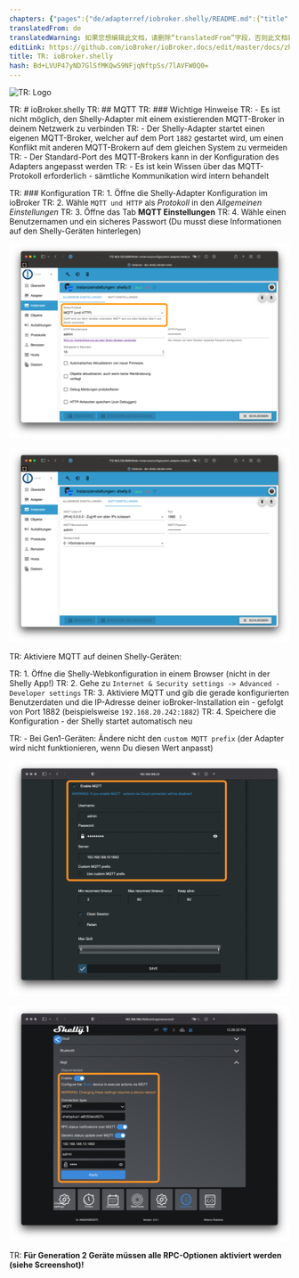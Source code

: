 ```yaml
---
chapters: {"pages":{"de/adapterref/iobroker.shelly/README.md":{"title":{"de":"ioBroker.shelly"},"content":"de/adapterref/iobroker.shelly/README.md"},"de/adapterref/iobroker.shelly/protocol-coap.md":{"title":{"de":"ioBroker.shelly"},"content":"de/adapterref/iobroker.shelly/protocol-coap.md"},"de/adapterref/iobroker.shelly/protocol-mqtt.md":{"title":{"de":"ioBroker.shelly"},"content":"de/adapterref/iobroker.shelly/protocol-mqtt.md"},"de/adapterref/iobroker.shelly/restricted-login.md":{"title":{"de":"ioBroker.shelly"},"content":"de/adapterref/iobroker.shelly/restricted-login.md"},"de/adapterref/iobroker.shelly/state-changes.md":{"title":{"de":"ioBroker.shelly"},"content":"de/adapterref/iobroker.shelly/state-changes.md"}}}
translatedFrom: de
translatedWarning: 如果您想编辑此文档，请删除“translatedFrom”字段，否则此文档将再次自动翻译
editLink: https://github.com/ioBroker/ioBroker.docs/edit/master/docs/zh-cn/adapterref/iobroker.shelly/protocol-mqtt.md
title: TR: ioBroker.shelly
hash: Bd+LVUP47yND7GlSfMKQwS9NFjqNftpSs/7lAVFW0Q0=
---
```

![TR: Logo](../../../de/adapterref/iobroker.shelly/../../admin/shelly.png)

TR: # ioBroker.shelly
TR: ## MQTT
TR: ### Wichtige Hinweise
TR: - Es ist nicht möglich, den Shelly-Adapter mit einem existierenden MQTT-Broker in deinem Netzwerk zu verbinden
TR: - Der Shelly-Adapter startet einen eigenen MQTT-Broker, welcher auf dem Port ``1882`` gestartet wird, um einen Konflikt mit anderen MQTT-Brokern auf dem gleichen System zu vermeiden
TR: - Der Standard-Port des MQTT-Brokers kann in der Konfiguration des Adapters angepasst werden
TR: - Es ist kein Wissen über das MQTT-Protokoll erforderlich - sämtliche Kommunikation wird intern behandelt

TR: ### Konfiguration
TR: 1. Öffne die Shelly-Adapter Konfiguration im ioBroker
TR: 2. Wähle ```MQTT und HTTP``` als *Protokoll* in den *Allgemeinen Einstellungen*
TR: 3. Öffne das Tab **MQTT Einstellungen**
TR: 4. Wähle einen Benutzernamen und ein sicheres Passwort (Du musst diese Informationen auf den Shelly-Geräten hinterlegen)

![TR: iobroker_general](../../../de/adapterref/iobroker.shelly/./img/iobroker_general_mqtt.png)

![TR: iobroker_mqtt](../../../de/adapterref/iobroker.shelly/./img/iobroker_mqtt.png)

TR: Aktiviere MQTT auf deinen Shelly-Geräten:

TR: 1. Öffne die Shelly-Webkonfiguration in einem Browser (nicht in der Shelly App!)
TR: 2. Gehe zu ```Internet & Security settings -> Advanced - Developer settings```
TR: 3. Aktiviere MQTT und gib die gerade konfigurierten Benutzerdaten und die IP-Adresse deiner ioBroker-Installation ein - gefolgt von Port 1882 (beispielsweise ```192.168.20.242:1882```)
TR: 4. Speichere die Konfiguration - der Shelly startet automatisch neu

TR: - Bei Gen1-Geräten: Ändere nicht den ```custom MQTT prefix``` (der Adapter wird nicht funktionieren, wenn Du diesen Wert anpasst)

![TR: shelly gen1](../../../de/adapterref/iobroker.shelly/./img/shelly_mqtt-gen1.png)

![TR: shelly gen2](../../../de/adapterref/iobroker.shelly/./img/shelly_mqtt-gen2.png)

TR: **Für Generation 2 Geräte müssen alle RPC-Optionen aktiviert werden (siehe Screenshot)!**